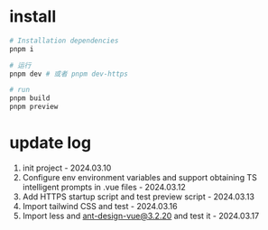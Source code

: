 # install

```bash
# Installation dependencies
pnpm i

# 运行
pnpm dev # 或者 pnpm dev-https

# run
pnpm build
pnpm preview
```

# update log

1. init project - 2024.03.10
2. Configure env environment variables and support obtaining TS intelligent prompts in .vue files - 2024.03.12
3. Add HTTPS startup script and test preview script - 2024.03.13
4. Import tailwind CSS and test - 2024.03.16
5. Import less and ant-design-vue@3.2.20 and test it - 2024.03.17
